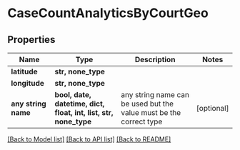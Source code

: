# CaseCountAnalyticsByCourtGeo


## Properties
Name | Type | Description | Notes
------------ | ------------- | ------------- | -------------
**latitude** | **str, none_type** |  | 
**longitude** | **str, none_type** |  | 
**any string name** | **bool, date, datetime, dict, float, int, list, str, none_type** | any string name can be used but the value must be the correct type | [optional]

[[Back to Model list]](../README.md#documentation-for-models) [[Back to API list]](../README.md#documentation-for-api-endpoints) [[Back to README]](../README.md)


